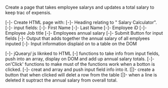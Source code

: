 Create a page that takes employee salarys and updates a total salary to keep trac of expensis.

[-]- Create HTML page with:
    [-]- Heading relating to " Salary Calculator".
    [-]- input fields:
       [-]- First Name
       [-]- Last Name
       [-]- Employee iD
       [-]- Employee Job title
       [-]- Employees annual salary
    [-]- Submit Button for input fields
    [-]- Output that adds together the annual salary of all emplyees inputed 
    [-]- Input information displaid on to a table on the DOM

[-]- jQueary/ js liknked to HTML
    [-] functions to take info from input fields, push into an array, display on DOM and add up annual salary totals.
        [-]- on'Click' functions to make must of the functions work when a botton is clicked.
        [-]- creat and array and push input field info into it.
        [|]- create a button that when clicked will delet a row from the table 
            [|]- when a line is deleted it suptract the annual salary from overall total.
